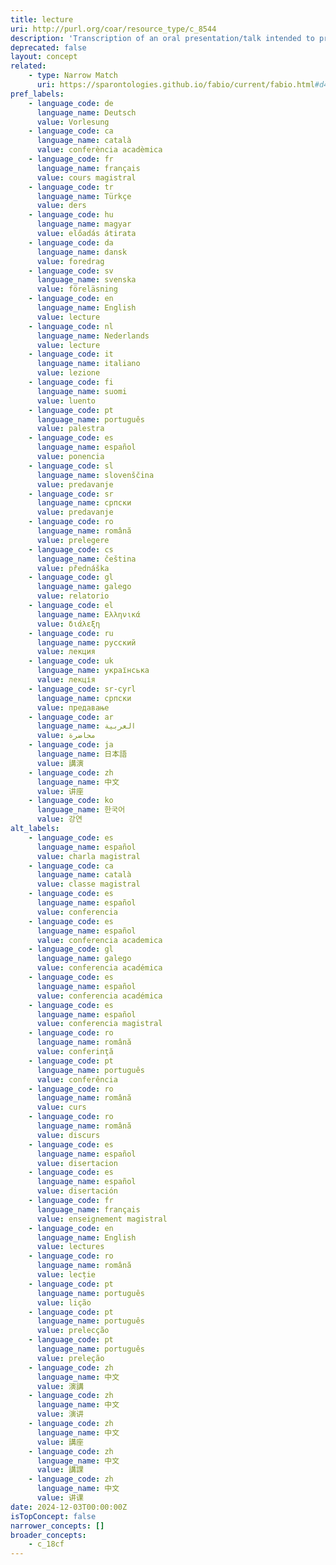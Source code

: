 ```yaml
---
title: lecture
uri: http://purl.org/coar/resource_type/c_8544
description: 'Transcription of an oral presentation/talk intended to present information or teach people about a particular subject, for example by a university or college teacher. [Source: Adopted from https://en.wikipedia.org/wiki/Lecture]'
deprecated: false
layout: concept
related:
    - type: Narrow Match
      uri: https://sparontologies.github.io/fabio/current/fabio.html#d4e3776
pref_labels:
    - language_code: de
      language_name: Deutsch
      value: Vorlesung
    - language_code: ca
      language_name: català
      value: conferència acadèmica
    - language_code: fr
      language_name: français
      value: cours magistral
    - language_code: tr
      language_name: Türkçe
      value: ders
    - language_code: hu
      language_name: magyar
      value: előadás átirata
    - language_code: da
      language_name: dansk
      value: foredrag
    - language_code: sv
      language_name: svenska
      value: föreläsning
    - language_code: en
      language_name: English
      value: lecture
    - language_code: nl
      language_name: Nederlands
      value: lecture
    - language_code: it
      language_name: italiano
      value: lezione
    - language_code: fi
      language_name: suomi
      value: luento
    - language_code: pt
      language_name: português
      value: palestra
    - language_code: es
      language_name: español
      value: ponencia
    - language_code: sl
      language_name: slovenščina
      value: predavanje
    - language_code: sr
      language_name: српски
      value: predavanje
    - language_code: ro
      language_name: română
      value: prelegere
    - language_code: cs
      language_name: čeština
      value: přednáška
    - language_code: gl
      language_name: galego
      value: relatorio
    - language_code: el
      language_name: Ελληνικά
      value: διάλεξη
    - language_code: ru
      language_name: русский
      value: лекция
    - language_code: uk
      language_name: українська
      value: лекція
    - language_code: sr-cyrl
      language_name: српски
      value: предавање
    - language_code: ar
      language_name: العربية
      value: محاضرة
    - language_code: ja
      language_name: 日本語
      value: 講演
    - language_code: zh
      language_name: 中文
      value: 讲座
    - language_code: ko
      language_name: 한국어
      value: 강연
alt_labels:
    - language_code: es
      language_name: español
      value: charla magistral
    - language_code: ca
      language_name: català
      value: classe magistral
    - language_code: es
      language_name: español
      value: conferencia
    - language_code: es
      language_name: español
      value: conferencia academica
    - language_code: gl
      language_name: galego
      value: conferencia académica
    - language_code: es
      language_name: español
      value: conferencia académica
    - language_code: es
      language_name: español
      value: conferencia magistral
    - language_code: ro
      language_name: română
      value: conferinţă
    - language_code: pt
      language_name: português
      value: conferência
    - language_code: ro
      language_name: română
      value: curs
    - language_code: ro
      language_name: română
      value: discurs
    - language_code: es
      language_name: español
      value: disertacion
    - language_code: es
      language_name: español
      value: disertación
    - language_code: fr
      language_name: français
      value: enseignement magistral
    - language_code: en
      language_name: English
      value: lectures
    - language_code: ro
      language_name: română
      value: lecție
    - language_code: pt
      language_name: português
      value: lição
    - language_code: pt
      language_name: português
      value: prelecção
    - language_code: pt
      language_name: português
      value: preleção
    - language_code: zh
      language_name: 中文
      value: 演講
    - language_code: zh
      language_name: 中文
      value: 演讲
    - language_code: zh
      language_name: 中文
      value: 講座
    - language_code: zh
      language_name: 中文
      value: 講課
    - language_code: zh
      language_name: 中文
      value: 讲课
date: 2024-12-03T00:00:00Z
isTopConcept: false
narrower_concepts: []
broader_concepts:
    - c_18cf
---
```


